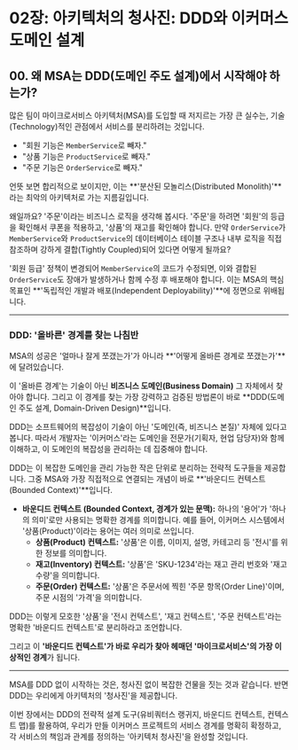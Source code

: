 # 02장: 아키텍처의 청사진: DDD와 이커머스 도메인 설계

## 00. 왜 MSA는 DDD(도메인 주도 설계)에서 시작해야 하는가?

많은 팀이 마이크로서비스 아키텍처(MSA)를 도입할 때 저지르는 가장 큰 실수는, 기술(Technology)적인 관점에서 서비스를 분리하려는 것입니다.

* "회원 기능은 `MemberService`로 빼자."
* "상품 기능은 `ProductService`로 빼자."
* "주문 기능은 `OrderService`로 빼자."

언뜻 보면 합리적으로 보이지만, 이는 **'분산된 모놀리스(Distributed Monolith)'**라는 최악의 아키텍처로 가는 지름길입니다.

왜일까요? '주문'이라는 비즈니스 로직을 생각해 봅시다. '주문'을 하려면 '회원'의 등급을 확인해서 쿠폰을 적용하고, '상품'의 재고를 확인해야 합니다. 만약 `OrderService`가 `MemberService`와 `ProductService`의 데이터베이스 테이블 구조나 내부 로직을 직접 참조하며 강하게 결합(Tightly Coupled)되어 있다면 어떻게 될까요?

'회원 등급' 정책이 변경되어 `MemberService`의 코드가 수정되면, 이와 결합된 `OrderService`도 장애가 발생하거나 함께 수정 후 배포해야 합니다. 이는 MSA의 핵심 목표인 **'독립적인 개발과 배포(Independent Deployability)'**에 정면으로 위배됩니다.

---

### DDD: '올바른' 경계를 찾는 나침반

MSA의 성공은 '얼마나 잘게 쪼갰는가'가 아니라 **'어떻게 올바른 경계로 쪼갰는가'**에 달려있습니다.

이 '올바른 경계'는 기술이 아닌 **비즈니스 도메인(Business Domain)** 그 자체에서 찾아야 합니다. 그리고 이 경계를 찾는 가장 강력하고 검증된 방법론이 바로 **DDD(도메인 주도 설계, Domain-Driven Design)**입니다.

DDD는 소프트웨어의 복잡성이 기술이 아닌 '도메인(즉, 비즈니스 본질)' 자체에 있다고 봅니다. 따라서 개발자는 '이커머스'라는 도메인을 전문가(기획자, 현업 담당자)와 함께 이해하고, 이 도메인의 복잡성을 관리하는 데 집중해야 합니다.

DDD는 이 복잡한 도메인을 관리 가능한 작은 단위로 분리하는 전략적 도구들을 제공합니다. 그중 MSA와 가장 직접적으로 연결되는 개념이 바로 **'바운디드 컨텍스트(Bounded Context)'**입니다.

* **바운디드 컨텍스트 (Bounded Context, 경계가 있는 문맥):**
    하나의 '용어'가 '하나의 의미'로만 사용되는 명확한 경계를 의미합니다.
    예를 들어, 이커머스 시스템에서 '상품(Product)'이라는 용어는 여러 의미로 쓰입니다.
    * **상품(Product) 컨텍스트:** '상품'은 이름, 이미지, 설명, 카테고리 등 '전시'를 위한 정보를 의미합니다.
    * **재고(Inventory) 컨텍스트:** '상품'은 'SKU-1234'라는 재고 관리 번호와 '재고 수량'을 의미합니다.
    * **주문(Order) 컨텍스트:** '상품'은 주문서에 찍힌 '주문 항목(Order Line)'이며, 주문 시점의 '가격'을 의미합니다.

DDD는 이렇게 모호한 '상품'을 '전시 컨텍스트', '재고 컨텍스트', '주문 컨텍스트'라는 명확한 '바운디드 컨텍스트'로 분리하라고 조언합니다.

그리고 이 **'바운디드 컨텍스트'가 바로 우리가 찾아 헤매던 '마이크로서비스'의 가장 이상적인 경계**가 됩니다.

---

MSA를 DDD 없이 시작하는 것은, 청사진 없이 복잡한 건물을 짓는 것과 같습니다. 반면 DDD는 우리에게 아키텍처의 '청사진'을 제공합니다.

이번 장에서는 DDD의 전략적 설계 도구(유비쿼터스 랭귀지, 바운디드 컨텍스트, 컨텍스트 맵)를 활용하여, 우리가 만들 이커머스 프로젝트의 서비스 경계를 명확히 확정하고, 각 서비스의 책임과 관계를 정의하는 '아키텍처 청사진'을 완성할 것입니다.